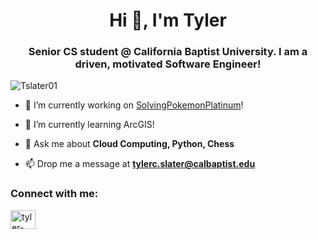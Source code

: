 <h1 align="center">Hi 👋, I'm Tyler</h1>
<h3 align="center">Senior CS student @ California Baptist University. I am a driven, motivated Software Engineer!</h3>
<p align="left"> <img src="https://komarev.com/ghpvc/?username=tslater01&label=Profile%20views&color=0e75b6&style=flat" alt="Tslater01" /> </p>

- 🔭 I’m currently working on [SolvingPokemonPlatinum](https://github.com/Tslater01/SolvingPokemonPlatinum)!

- 🌱 I’m currently learning ArcGIS!

- 💬 Ask me about **Cloud Computing, Python, Chess**

- 📫 Drop me a message at **tylerc.slater@calbaptist.edu**

<h3 align="left">Connect with me:</h3>
<p align="left">
<a href="https://linkedin.com/in/tyler-slater-" target="blank"><img align="center" src="https://raw.githubusercontent.com/rahuldkjain/github-profile-readme-generator/master/src/images/icons/Social/linked-in-alt.svg" alt="tyler-slater-" height="30" width="40" /></a>
</p>

